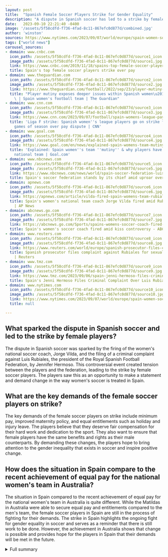 ```yaml
---
layout: post
title:  "Spanish Female Soccer Players Strike for Gender Equality"
description: "A dispute in Spanish soccer has led to a strike by female soccer players in Spain's top division. The players are demanding fair treatment, minimum pay, improved maternity policy, and equal opportunities. This strike puts pressure on soccer clubs and the Royal Spanish Football Federation to address these issues and promote gender equality in the sport."
date:   2023-09-10 22:21:40 -0400
image: '/assets/5f58cdfd-f736-4fad-8c11-867efc0d877d/combined.jpg'
author: 'winston'
sources: https://www.nytimes.com/2023/09/07/world/europe/spain-women-soccer-strike.html https://www.cnbc.com/2019/11/18/spains-top-female-soccer-players-strike-over-pay.html https://www.theguardian.com/football/2022/sep/23/player-mutiny-exposes-deeper-issues-within-spanish-womens-football https://www.cnn.com/2023/09/07/football/spain-womens-league-pay-strike-liga-f-spt-intl/index.html https://www.goal.com/en/news/explained-spain-womens-team-mutiny-why-players-resigned/blt64e6bb94121c2d5d https://www.nbcnews.com/news/world/spain-soccer-federation-luis-rubiales-jenni-hermoso-kiss-rcna101940 https://apnews.com/article/vilda-fired-spain-womens-team-rubiales-e6b0646b91fe005438889174a719f867 https://abcnews.go.com/Sports/spains-womens-soccer-coach-fired-amid-kiss-controversy/story?id=102933709 https://www.reuters.com/world/europe/spanish-prosecutor-files-complaint-against-rubiales-sexual-assault-coercion-2023-09-08/ https://www.tmz.com/2023/09/06/spain-jenni-hermoso-files-criminal-complaint-luis-rubiales-unsolicited-kiss/
tags: ["world news"]
carousel_sources:
- domain: www.cnbc.com
  icon_path: /assets/5f58cdfd-f736-4fad-8c11-867efc0d877d/source1_icon.jpg
  image_path: /assets/5f58cdfd-f736-4fad-8c11-867efc0d877d/source1.jpg
  link: https://www.cnbc.com/2019/11/18/spains-top-female-soccer-players-strike-over-pay.html
  title: Spain's top female soccer players strike over pay
- domain: www.theguardian.com
  icon_path: /assets/5f58cdfd-f736-4fad-8c11-867efc0d877d/source2_icon.jpg
  image_path: /assets/5f58cdfd-f736-4fad-8c11-867efc0d877d/source2.jpg
  link: https://www.theguardian.com/football/2022/sep/23/player-mutiny-exposes-deeper-issues-within-spanish-womens-football
  title: "Player mutiny exposes deeper issues within Spanish women\u2019s football\
    \ | Spain women's football team | The Guardian"
- domain: www.cnn.com
  icon_path: /assets/5f58cdfd-f736-4fad-8c11-867efc0d877d/source3_icon.jpg
  image_path: /assets/5f58cdfd-f736-4fad-8c11-867efc0d877d/source3.jpg
  link: https://www.cnn.com/2023/09/07/football/spain-womens-league-pay-strike-liga-f-spt-intl/index.html
  title: 'Liga F strike: Spanish women''s league players go on strike for first two
    games of season over pay dispute | CNN'
- domain: www.goal.com
  icon_path: /assets/5f58cdfd-f736-4fad-8c11-867efc0d877d/source4_icon.jpg
  image_path: /assets/5f58cdfd-f736-4fad-8c11-867efc0d877d/source4.jpg
  link: https://www.goal.com/en/news/explained-spain-womens-team-mutiny-why-players-resigned/blt64e6bb94121c2d5d
  title: 'Explained: Spain women''s team ''mutiny'' & why players have resigned from
    national team | Goal.com'
- domain: www.nbcnews.com
  icon_path: /assets/5f58cdfd-f736-4fad-8c11-867efc0d877d/source5_icon.jpg
  image_path: /assets/5f58cdfd-f736-4fad-8c11-867efc0d877d/source5.jpg
  link: https://www.nbcnews.com/news/world/spain-soccer-federation-luis-rubiales-jenni-hermoso-kiss-rcna101940
  title: Spain's soccer federation stands by its chief amid uproar over kiss
- domain: apnews.com
  icon_path: /assets/5f58cdfd-f736-4fad-8c11-867efc0d877d/source6_icon.jpg
  image_path: /assets/5f58cdfd-f736-4fad-8c11-867efc0d877d/source6.jpg
  link: https://apnews.com/article/vilda-fired-spain-womens-team-rubiales-e6b0646b91fe005438889174a719f867
  title: Spain's women's national team coach Jorge Vilda fired amid Rubiales controversy
    | AP News
- domain: abcnews.go.com
  icon_path: /assets/5f58cdfd-f736-4fad-8c11-867efc0d877d/source7_icon.jpg
  image_path: /assets/5f58cdfd-f736-4fad-8c11-867efc0d877d/source7.jpg
  link: https://abcnews.go.com/Sports/spains-womens-soccer-coach-fired-amid-kiss-controversy/story?id=102933709
  title: Spain's women's soccer coach fired amid kiss controversy - ABC News
- domain: www.reuters.com
  icon_path: /assets/5f58cdfd-f736-4fad-8c11-867efc0d877d/source8_icon.jpg
  image_path: /assets/5f58cdfd-f736-4fad-8c11-867efc0d877d/source8.jpg
  link: https://www.reuters.com/world/europe/spanish-prosecutor-files-complaint-against-rubiales-sexual-assault-coercion-2023-09-08/
  title: Spanish prosecutor files complaint against Rubiales for sexual assault, coercion
    | Reuters
- domain: www.tmz.com
  icon_path: /assets/5f58cdfd-f736-4fad-8c11-867efc0d877d/source9_icon.jpg
  image_path: /assets/5f58cdfd-f736-4fad-8c11-867efc0d877d/source9.jpg
  link: https://www.tmz.com/2023/09/06/spain-jenni-hermoso-files-criminal-complaint-luis-rubiales-unsolicited-kiss/
  title: Spain's Jenni Hermoso Files Criminal Complaint Over Luis Rubiales Kiss
- domain: www.nytimes.com
  icon_path: /assets/5f58cdfd-f736-4fad-8c11-867efc0d877d/source10_icon.jpg
  image_path: /assets/5f58cdfd-f736-4fad-8c11-867efc0d877d/source10.jpg
  link: https://www.nytimes.com/2023/09/07/world/europe/spain-women-soccer-strike.html
  title: null

---
```


## What sparked the dispute in Spanish soccer and led to the strike by female players?
The dispute in Spanish soccer was sparked by the firing of the women's national soccer coach, Jorge Vilda, and the filing of a criminal complaint against Luis Rubiales, the president of the Royal Spanish Football Federation, by Jennifer Hermoso. This controversial event created tension between the players and the federation, leading to the strike by female soccer players. The players saw this as an opportunity to make a statement and demand change in the way women's soccer is treated in Spain.

## What are the key demands of the female soccer players on strike?
The key demands of the female soccer players on strike include minimum pay, improved maternity policy, and equal entitlements such as holiday and injury leave. The players believe that they deserve fair compensation for their hard work and dedication to the sport. They also want to ensure that female players have the same benefits and rights as their male counterparts. By demanding these changes, the players hope to bring attention to the gender inequality that exists in soccer and inspire positive change.

## How does the situation in Spain compare to the recent achievement of equal pay for the national women's team in Australia?
The situation in Spain compared to the recent achievement of equal pay for the national women's team in Australia is quite different. While the Matildas in Australia were able to secure equal pay and entitlements compared to the men's team, the female soccer players in Spain are still in the process of fighting for their demands. The strike in Spain highlights the ongoing fight for gender equality in soccer and serves as a reminder that there is still work to be done. However, the achievement in Australia shows that change is possible and provides hope for the players in Spain that their demands will be met in the future.



<details>
  <summary>Full summary</summary>
<p>The dispute in Spanish soccer has caused a ripple effect, leading to a strike by female soccer players in Spain's top division. This dispute began with the firing of the women's national soccer coach, Jorge Vilda, and the filing of a criminal complaint against Luis Rubiales, the president of the Royal Spanish Football Federation, by Jennifer Hermoso, a player on the national women's team.</p>
<p>The strike, which took place over the weekend, was the result of failed negotiations over minimum pay. Approximately 200 players from 16 clubs in the Spanish Women's First Division voted to go on strike, causing the cancellation of eight games. The players' demands include minimum pay, improved maternity policy, and equal entitlements such as holiday and injury leave. While clubs have proposed a minimum salary of 16,000 euros ($17,703) per year, the players' unions are asking for at least 20,000 euros ($22,129).</p>
<p>The players have received support from Asociación de Futbolistas Españoles (AFE), with its president, David Aganzo, stating that their demands are not only fair but necessary for achieving equality in both the world of football and society in general.</p>
<p>The strike has not only affected the match schedule but has also brought attention to the breakdown of talks between the players and the Association of Women's Football Clubs. These talks, which have been ongoing for more than a year, aimed to establish an agreement covering minimum working conditions, improved maternity policy, and the ability for players to travel business class internationally, similar to the national men's team.</p>
<p>Comparisons can be drawn to the situation in Australia, where the national women's team, known as the Matildas, recently secured equal pay and entitlements compared to the men's team. The Matildas, who are ranked eighth in the world according to FIFA's rankings, now enjoy a tiered contract system that ensures top-tier players earn the same amount as their male counterparts in the Socceroos, who are ranked 44th.</p>
<p>The strike in Spain highlights the ongoing fight for gender equality in soccer. It places significant pressure on soccer clubs and the Royal Spanish Football Federation to address these issues and make substantial changes that will benefit women's football in the country. With the support of players' unions and organizations like AFE, there is optimism for a positive resolution and a step forward towards achieving gender equality in the sport.</p>
</details>
